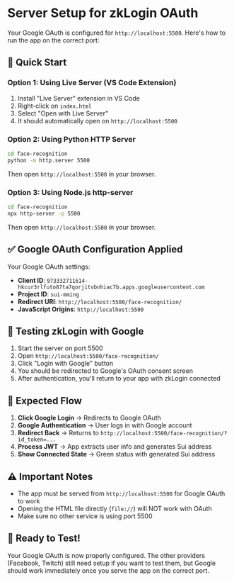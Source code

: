# Server Setup for zkLogin OAuth

Your Google OAuth is configured for `http://localhost:5500`. Here's how to run the app on the correct port:

## 🚀 Quick Start

### Option 1: Using Live Server (VS Code Extension)
1. Install "Live Server" extension in VS Code
2. Right-click on `index.html`
3. Select "Open with Live Server"
4. It should automatically open on `http://localhost:5500`

### Option 2: Using Python HTTP Server
```bash
cd face-recognition
python -m http.server 5500
```
Then open `http://localhost:5500` in your browser.

### Option 3: Using Node.js http-server
```bash
cd face-recognition
npx http-server -p 5500
```
Then open `http://localhost:5500` in your browser.

## ✅ Google OAuth Configuration Applied

Your Google OAuth settings:
- **Client ID**: `973332711614-hkcur3rlfuto87ta7qorjitvbnhiac7b.apps.googleusercontent.com`
- **Project ID**: `sui-mming`
- **Redirect URI**: `http://localhost:5500/face-recognition/`
- **JavaScript Origins**: `http://localhost:5500`

## 🔧 Testing zkLogin with Google

1. Start the server on port 5500
2. Open `http://localhost:5500/face-recognition/`
3. Click "Login with Google" button
4. You should be redirected to Google's OAuth consent screen
5. After authentication, you'll return to your app with zkLogin connected

## 🎯 Expected Flow

1. **Click Google Login** → Redirects to Google OAuth
2. **Google Authentication** → User logs in with Google account
3. **Redirect Back** → Returns to `http://localhost:5500/face-recognition/?id_token=...`
4. **Process JWT** → App extracts user info and generates Sui address
5. **Show Connected State** → Green status with generated Sui address

## ⚠️ Important Notes

- The app must be served from `http://localhost:5500` for Google OAuth to work
- Opening the HTML file directly (`file://`) will NOT work with OAuth
- Make sure no other service is using port 5500

## 🎉 Ready to Test!

Your Google OAuth is now properly configured. The other providers (Facebook, Twitch) still need setup if you want to test them, but Google should work immediately once you serve the app on the correct port.

